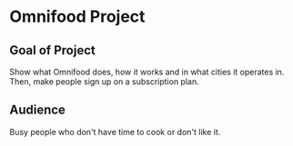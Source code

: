 # Omnifood Project

## Goal of Project
Show what Omnifood does, how it works and in what cities it operates in.  Then, make people sign up on a subscription plan.

## Audience
Busy people who don't have time to cook or don't like it.